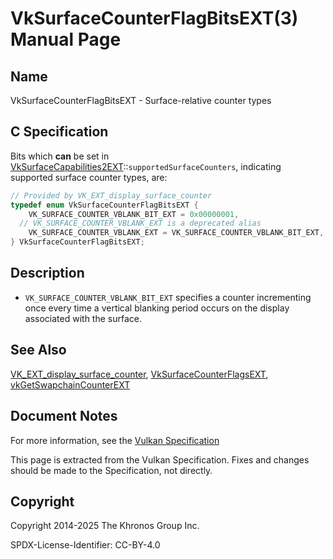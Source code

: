 # VkSurfaceCounterFlagBitsEXT(3) Manual Page

## Name

VkSurfaceCounterFlagBitsEXT - Surface-relative counter types



## [](#_c_specification)C Specification

Bits which **can** be set in [VkSurfaceCapabilities2EXT](https://registry.khronos.org/vulkan/specs/latest/man/html/VkSurfaceCapabilities2EXT.html)::`supportedSurfaceCounters`, indicating supported surface counter types, are:

```c++
// Provided by VK_EXT_display_surface_counter
typedef enum VkSurfaceCounterFlagBitsEXT {
    VK_SURFACE_COUNTER_VBLANK_BIT_EXT = 0x00000001,
  // VK_SURFACE_COUNTER_VBLANK_EXT is a deprecated alias
    VK_SURFACE_COUNTER_VBLANK_EXT = VK_SURFACE_COUNTER_VBLANK_BIT_EXT,
} VkSurfaceCounterFlagBitsEXT;
```

## [](#_description)Description

- `VK_SURFACE_COUNTER_VBLANK_BIT_EXT` specifies a counter incrementing once every time a vertical blanking period occurs on the display associated with the surface.

## [](#_see_also)See Also

[VK\_EXT\_display\_surface\_counter](https://registry.khronos.org/vulkan/specs/latest/man/html/VK_EXT_display_surface_counter.html), [VkSurfaceCounterFlagsEXT](https://registry.khronos.org/vulkan/specs/latest/man/html/VkSurfaceCounterFlagsEXT.html), [vkGetSwapchainCounterEXT](https://registry.khronos.org/vulkan/specs/latest/man/html/vkGetSwapchainCounterEXT.html)

## [](#_document_notes)Document Notes

For more information, see the [Vulkan Specification](https://registry.khronos.org/vulkan/specs/latest/html/vkspec.html#VkSurfaceCounterFlagBitsEXT)

This page is extracted from the Vulkan Specification. Fixes and changes should be made to the Specification, not directly.

## [](#_copyright)Copyright

Copyright 2014-2025 The Khronos Group Inc.

SPDX-License-Identifier: CC-BY-4.0